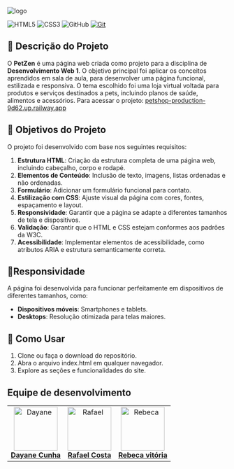 ![logo](https://github.com/user-attachments/assets/f94f10fd-c6bc-4c29-9381-4528bfb66999)

![HTML5](https://img.shields.io/badge/html5-%23E34F26.svg?style=for-the-badge&logo=html5&logoColor=white)
![CSS3](https://img.shields.io/badge/css3-%231572B6.svg?style=for-the-badge&logo=css3&logoColor=white)
![GitHub](https://img.shields.io/badge/GitHub-000?style=for-the-badge&logo=github&logoColor=30A3DC)
[![Git](https://img.shields.io/badge/Git-000?style=for-the-badge&logo=git&logoColor=E94D5F)](https://git-scm.com/doc)

## 📖 Descrição do Projeto
O **PetZen** é uma página web criada como projeto para a disciplina de **Desenvolvimento Web 1**. O objetivo principal foi aplicar os conceitos aprendidos em sala de aula, para desenvolver uma página funcional, estilizada e responsiva. O tema escolhido foi uma loja virtual voltada para produtos e serviços destinados a pets, incluindo planos de saúde, alimentos e acessórios.
Para acessar o projeto: [petshop-production-9d62.up.railway.app](petshop-production-9d62.up.railway.app/index.html)

## 🎯 Objetivos do Projeto
O projeto foi desenvolvido com base nos seguintes requisitos:
1. **Estrutura HTML**: Criação da estrutura completa de uma página web, incluindo cabeçalho, corpo e rodapé.
2. **Elementos de Conteúdo**: Inclusão de texto, imagens, listas ordenadas e não ordenadas.
3. **Formulário**: Adicionar um formulário funcional para contato.
4. **Estilização com CSS**: Ajuste visual da página com cores, fontes, espaçamento e layout.
5. **Responsividade**: Garantir que a página se adapte a diferentes tamanhos de tela e dispositivos.
6. **Validação**: Garantir que o HTML e CSS estejam conformes aos padrões da W3C.
7. **Acessibilidade**: Implementar elementos de acessibilidade, como atributos ARIA e estrutura semanticamente correta.

 ## 📱Responsividade
A página foi desenvolvida para funcionar perfeitamente em dispositivos de diferentes tamanhos, como:
- **Dispositivos móveis**: Smartphones e tablets.
- **Desktops**: Resolução otimizada para telas maiores.

## 📌 Como Usar
1. Clone ou faça o download do repositório.
2. Abra o arquivo index.html em qualquer navegador.
3. Explore as seções e funcionalidades do site.

## Equipe de desenvolvimento
<table>
  <tr>
    <td align="center">
      <a href="https://github.com/daycunha">
        <img src="https://avatars.githubusercontent.com/u/126929353?v=4" width="100px;" alt="Dayane"/>
        <br>
        <b>Dayane Cunha</b>
      </a>
    </td>
    <td align="center">
      <a href="https://github.com/rafacostadev">
        <img src="https://avatars.githubusercontent.com/u/74886393?v=4" width="100px;" alt="Rafael"/>
        <br>
        <b>Rafael Costa</b>
      </a>
    </td>
    <td align="center">
      <a href="https://github.com/Rebecavitoria45">
        <img src="https://avatars.githubusercontent.com/u/117654851?v=4" width="100px;" alt="Rebeca"/>
        <br>
        <b>Rebeca vitória</b>
      </a>
    </td>
   
  </tr>
</table>
